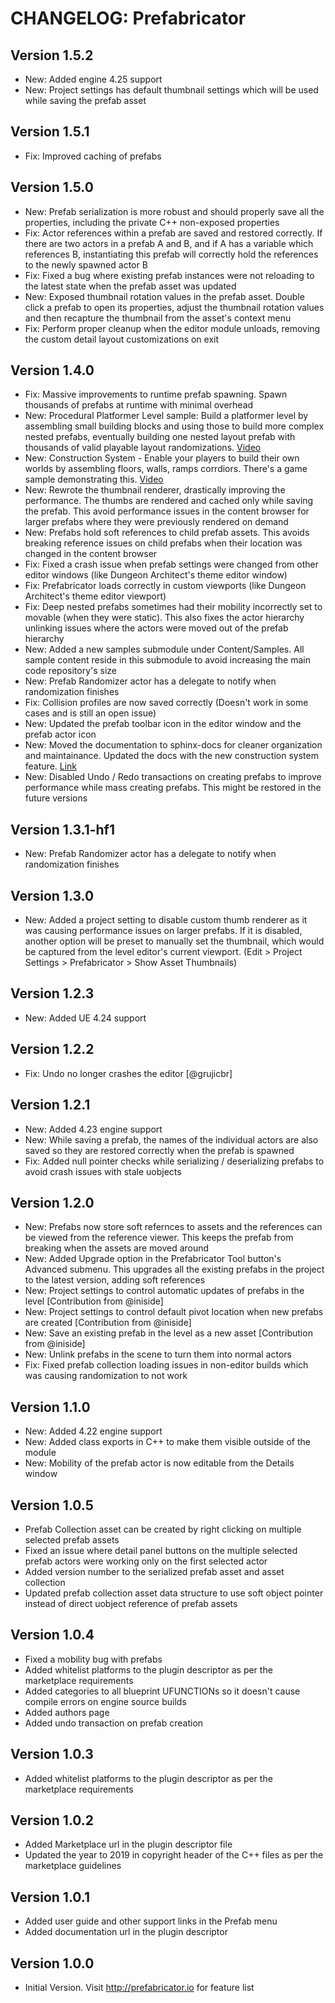 CHANGELOG: Prefabricator
========================
Version 1.5.2
-------------
* New: Added engine 4.25 support
* New: Project settings has default thumbnail settings which will be used while saving the prefab asset

Version 1.5.1
-------------
* Fix: Improved caching of prefabs

Version 1.5.0
-------------
* New: Prefab serialization is more robust and should properly save all the properties, including the private C++ non-exposed properties
* Fix: Actor references within a prefab are saved and restored correctly.  If there are two actors in a prefab A and B, and if A has a variable which references B,  instantiating this prefab will correctly hold the references to the newly spawned actor B
* Fix: Fixed a bug where existing prefab instances were not reloading to the latest state when the prefab asset was updated
* New: Exposed thumbnail rotation values in the prefab asset.  Double click a prefab to open its properties,  adjust the thumbnail rotation values and then recapture the thumbnail from the asset's context menu
* Fix: Perform proper cleanup when the editor module unloads, removing the custom detail layout customizations on exit

Version 1.4.0
-------------
* Fix: Massive improvements to runtime prefab spawning.   Spawn thousands of prefabs at runtime with minimal overhead
* New: Procedural Platformer Level sample: Build a platformer level by assembling small building blocks and using those to build more complex nested prefabs, eventually building one nested layout prefab with thousands of valid playable layout randomizations.  [Video](https://www.youtube.com/watch?v=RZaYUf_H8fI)
* New: Construction System - Enable your players to build their own worlds by assembling floors, walls, ramps corrdiors.    There's a game sample demonstrating this. [Video](https://www.youtube.com/watch?v=jM0IItlTxjg)
* New: Rewrote the thumbnail renderer, drastically improving the performance.  The thumbs are rendered and cached only while saving the prefab.  This avoid performance issues in the content browser for larger prefabs where they were previously rendered on demand
* New: Prefabs hold soft references to child prefab assets.  This avoids breaking reference issues on child prefabs when their location was changed in the content browser
* Fix: Fixed a crash issue when prefab settings were changed from other editor windows (like Dungeon Architect's theme editor window)
* Fix: Prefabricator loads correctly in custom viewports (like Dungeon Architect's theme editor viewport)
* Fix: Deep nested prefabs sometimes had their mobility incorrectly set to movable (when they were static).  This also fixes the actor hierarchy unlinking issues where the actors were moved out of the prefab hierarchy
* New: Added a new samples submodule under Content/Samples.  All sample content reside in this submodule to avoid increasing the main code repository's size
* New: Prefab Randomizer actor has a delegate to notify when randomization finishes
* Fix: Collision profiles are now saved correctly (Doesn't work in some cases and is still an open issue)
* New: Updated the prefab toolbar icon in the editor window and the prefab actor icon
* New: Moved the documentation to sphinx-docs for cleaner organization and maintainance.  Updated the docs with the new construction system feature.  [Link](https://docs.prefabricator.io)
* New: Disabled Undo / Redo transactions on creating prefabs to improve performance while mass creating prefabs.  This might be restored in the future versions

Version 1.3.1-hf1
-----------------
* New: Prefab Randomizer actor has a delegate to notify when randomization finishes

Version 1.3.0
-------------
* New: Added a project setting to disable custom thumb renderer as it was causing performance issues on larger prefabs.    If it is disabled, another option will be preset to manually set the thumbnail, which would be captured from the level editor's current viewport.   (Edit > Project Settings > Prefabricator > Show Asset Thumbnails)

Version 1.2.3
-------------
* New: Added UE 4.24 support

Version 1.2.2
-------------
* Fix: Undo no longer crashes the editor [@grujicbr]

Version 1.2.1
-------------
* New: Added 4.23 engine support
* New: While saving a prefab, the names of the individual actors are also saved so they are restored correctly when the prefab is spawned
* Fix: Added null pointer checks while serializing / deserializing prefabs to avoid crash issues with stale uobjects

Version 1.2.0
-------------
* New: Prefabs now store soft refernces to assets and the references can be viewed from the reference viewer. This keeps the prefab from breaking when the assets are moved around
* New: Added Upgrade option in the Prefabricator Tool button's Advanced submenu. This upgrades all the existing prefabs in the project to the latest version, adding soft references
* New: Project settings to control automatic updates of prefabs in the level [Contribution from @iniside] 
* New: Project settings to control default pivot location when new prefabs are created [Contribution from @iniside] 
* New: Save an existing prefab in the level as a new asset [Contribution from @iniside] 
* New: Unlink prefabs in the scene to turn them into normal actors
* Fix: Fixed prefab collection loading issues in non-editor builds which was causing randomization to not work


Version 1.1.0
-------------
* New: Added 4.22 engine support
* New: Added class exports in C++ to make them visible outside of the module
* New: Mobility of the prefab actor is now editable from the Details window


Version 1.0.5
-------------
* Prefab Collection asset can be created by right clicking on multiple selected prefab assets
* Fixed an issue where detail panel buttons on the multiple selected prefab actors were working only on the first selected actor
* Added version number to the serialized prefab asset and asset collection
* Updated prefab collection asset data structure to use soft object pointer instead of direct uobject reference of prefab assets

Version 1.0.4
-------------
* Fixed a mobility bug with prefabs
* Added whitelist platforms to the plugin descriptor as per the marketplace requirements
* Added categories to all blueprint UFUNCTIONs so it doesn't cause compile errors on engine source builds
* Added authors page
* Added undo transaction on prefab creation

Version 1.0.3
-------------
* Added whitelist platforms to the plugin descriptor as per the marketplace requirements

Version 1.0.2
-------------
* Added Marketplace url in the plugin descriptor file
* Updated the year to 2019 in copyright header of the C++ files as per the marketplace guidelines

Version 1.0.1
-------------
* Added user guide and other support links in the Prefab menu
* Added documentation url in the plugin descriptor

Version 1.0.0
-------------
* Initial Version. Visit http://prefabricator.io for feature list

